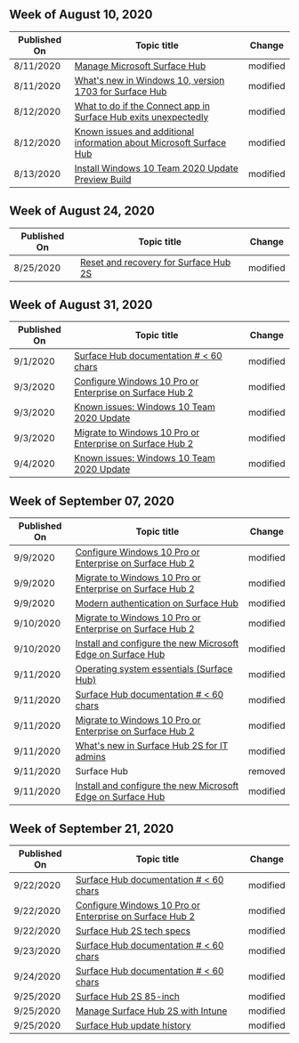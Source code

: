 <!-- This file is generated automatically each week. Changes made to this file will be overwritten.-->



## Week of August 10, 2020


| Published On |Topic title | Change |
|------|------------|--------|
| 8/11/2020 | [Manage Microsoft Surface Hub](/surface-hub/manage-surface-hub) | modified |
| 8/11/2020 | [What's new in Windows 10, version 1703 for Surface Hub](/surface-hub/surfacehub-whats-new-1703) | modified |
| 8/12/2020 | [What to do if the Connect app in Surface Hub exits unexpectedly](/surface-hub/connect-app-in-surface-hub-unexpectedly-exits) | modified |
| 8/12/2020 | [Known issues and additional information about Microsoft Surface Hub](/surface-hub/known-issues-and-additional-info-about-surface-hub) | modified |
| 8/13/2020 | [Install Windows 10 Team 2020 Update Preview Build](/surface-hub/surface-hub-install-2020preview) | modified |


## Week of August 24, 2020


| Published On |Topic title | Change |
|------|------------|--------|
| 8/25/2020 | [Reset and recovery for Surface Hub 2S](/surface-hub/surface-hub-2s-recover-reset) | modified |


## Week of August 31, 2020


| Published On |Topic title | Change |
|------|------------|--------|
| 9/1/2020 | [Surface Hub documentation # < 60 chars](/surface-hub/index) | modified |
| 9/3/2020 | [Configure Windows 10 Pro or Enterprise on Surface Hub 2](/surface-hub/surface-hub-2-post-install) | modified |
| 9/3/2020 | [Known issues: Windows 10 Team 2020 Update](/surface-hub/surface-hub-2020-team-update-known-issues) | modified |
| 9/3/2020 | [Migrate to Windows 10 Pro or Enterprise on Surface Hub 2](/surface-hub/surface-hub-2s-migrate-os) | modified |
| 9/4/2020 | [Known issues: Windows 10 Team 2020 Update](/surface-hub/surface-hub-2020-team-update-known-issues) | modified |


## Week of September 07, 2020


| Published On |Topic title | Change |
|------|------------|--------|
| 9/9/2020 | [Configure Windows 10 Pro or Enterprise on Surface Hub 2](/surface-hub/surface-hub-2-post-install) | modified |
| 9/9/2020 | [Migrate to Windows 10 Pro or Enterprise on Surface Hub 2](/surface-hub/surface-hub-2s-migrate-os) | modified |
| 9/9/2020 | [Modern authentication on Surface Hub](/surface-hub/surface-hub-modern-auth) | modified |
| 9/10/2020 | [Migrate to Windows 10 Pro or Enterprise on Surface Hub 2](/surface-hub/surface-hub-2s-migrate-os) | modified |
| 9/10/2020 | [Install and configure the new Microsoft Edge on Surface Hub](/surface-hub/surface-hub-install-chromium-edge) | modified |
| 9/11/2020 | [Operating system essentials (Surface Hub)](/surface-hub/differences-between-surface-hub-and-windows-10-enterprise) | modified |
| 9/11/2020 | [Surface Hub documentation # < 60 chars](/surface-hub/index) | modified |
| 9/11/2020 | [Migrate to Windows 10 Pro or Enterprise on Surface Hub 2](/surface-hub/surface-hub-2s-migrate-os) | modified |
| 9/11/2020 | [What's new in Surface Hub 2S for IT admins](/surface-hub/surface-hub-2s-whats-new) | modified |
| 9/11/2020 | Surface Hub | removed |
| 9/11/2020 | [Install and configure the new Microsoft Edge on Surface Hub](/surface-hub/surface-hub-install-chromium-edge) | modified |


## Week of September 21, 2020


| Published On |Topic title | Change |
|------|------------|--------|
| 9/22/2020 | [Surface Hub documentation # < 60 chars](/surface-hub/index) | modified |
| 9/22/2020 | [Configure Windows 10 Pro or Enterprise on Surface Hub 2](/surface-hub/surface-hub-2-post-install) | modified |
| 9/22/2020 | [Surface Hub 2S tech specs](/surface-hub/surface-hub-2s-techspecs) | modified |
| 9/23/2020 | [Surface Hub documentation # < 60 chars](/surface-hub/index) | modified |
| 9/24/2020 | [Surface Hub documentation # < 60 chars](/surface-hub/index) | modified |
| 9/25/2020 | [Surface Hub 2S 85-inch](/surface-hub/surface-hub-2s-85) | modified |
| 9/25/2020 | [Manage Surface Hub 2S with Intune](/surface-hub/surface-hub-2s-manage-intune) | modified |
| 9/25/2020 | [Surface Hub update history](/surface-hub/surface-hub-update-history) | modified |
